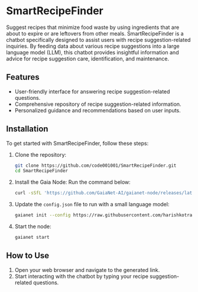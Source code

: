 # SmartRecipeFinder

Suggest recipes that minimize food waste by using ingredients that are about to expire or are leftovers from other meals. SmartRecipeFinder is a chatbot specifically designed to assist users with recipe suggestion-related inquiries. By feeding data about various recipe suggestions into a large language model (LLM), this chatbot provides insightful information and advice for recipe suggestion care, identification, and maintenance.

## Features
- User-friendly interface for answering recipe suggestion-related questions.
- Comprehensive repository of recipe suggestion-related information.
- Personalized guidance and recommendations based on user inputs.

## Installation
To get started with SmartRecipeFinder, follow these steps:

1. Clone the repository:
    ```bash
    git clone https://github.com/code001001/SmartRecipeFinder.git
    cd SmartRecipeFinder
    ```

2. Install the Gaia Node:
    Run the command below:
    ```bash
    curl -sSfL 'https://github.com/GaiaNet-AI/gaianet-node/releases/latest/download/install.sh' | bash
    ```

3. Update the `config.json` file to run with a small language model:
    ```bash
    gaianet init --config https://raw.githubusercontent.com/harishkotra/Gaia-8G/refs/heads/main/config_8g.json
    ```

4. Start the node:
    ```bash
    gaianet start
    ```

## How to Use
1. Open your web browser and navigate to the generated link.
2. Start interacting with the chatbot by typing your recipe suggestion-related questions.
